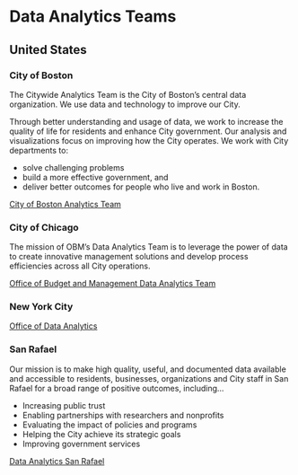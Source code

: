 # Data Analytics Teams

## United States

### City of Boston

The Citywide Analytics Team is the City of Boston’s central data organization. We use data and technology to improve our City.

Through better understanding and usage of data, we work to increase the quality of life for residents and enhance City government. Our analysis and visualizations focus on improving how the City operates. We work with City departments to:

- solve challenging problems
- build a more effective government, and
- deliver better outcomes for people who live and work in Boston.

[City of Boston Analytics Team](https://www.boston.gov/departments/analytics-team)

### City of Chicago

The mission of OBM’s Data Analytics Team is to leverage the power of data to create innovative management solutions and develop process efficiencies across all City operations.

[Office of Budget and Management Data Analytics Team](https://www.chicago.gov/city/en/depts/obm/provdrs/management/svcs/Data-Analytics.html)

### New York City

[Office of Data Analytics](https://www.nyc.gov/content/oti/pages/meet-the-team/data-analytics)

### San Rafael

Our mission is to make high quality, useful, and documented data available and accessible to residents, businesses, organizations and City staff in San Rafael for a broad range of positive outcomes, including...
- Increasing public trust​
- Enabling partnerships with researchers and nonprofits​
- Evaluating the impact of policies and programs
- Helping the City achieve its strategic goals​
- Improving government services

[Data Analytics San Rafael](https://www.cityofsanrafael.org/data-analytics/)
